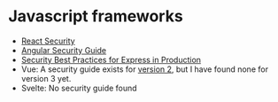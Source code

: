 # Javascript frameworks

* [React Security](https://reactsecurity.io/)
* [Angular Security Guide](https://angular.io/guide/security)
* [Security Best Practices for Express in Production](https://expressjs.com/en/advanced/best-practice-security.html)
* Vue: A security guide exists for [version 2](https://vuejs.org/v2/guide/security.html), but I have found none for version 3 yet.
* Svelte: No security guide found
